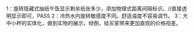 1：旋转隐藏式抽纸午饭显示剩余纸张多少，添加物理式距离间隔标识。//直接透明显示即可，PASS
2：冷热水内旋转敏感度不同。舒适温度不容易调节。
3：大中小杯的实体化，做到实物的展示，倾倒，给买家带来更加直观的价格视差。
